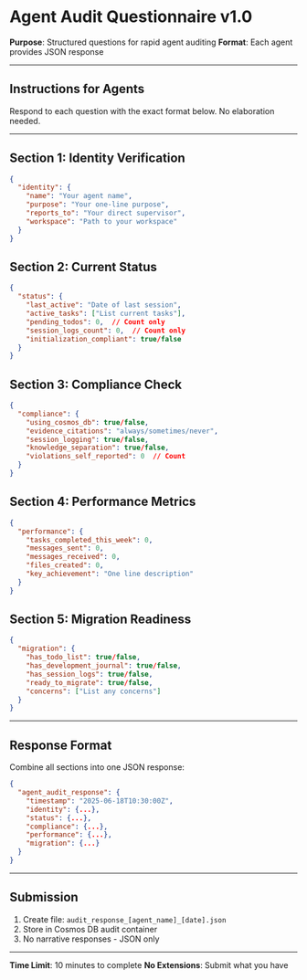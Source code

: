 # Agent Audit Questionnaire v1.0
**Purpose**: Structured questions for rapid agent auditing
**Format**: Each agent provides JSON response

---

## Instructions for Agents
Respond to each question with the exact format below. No elaboration needed.

---

## Section 1: Identity Verification
```json
{
  "identity": {
    "name": "Your agent name",
    "purpose": "Your one-line purpose",
    "reports_to": "Your direct supervisor",
    "workspace": "Path to your workspace"
  }
}
```

## Section 2: Current Status
```json
{
  "status": {
    "last_active": "Date of last session",
    "active_tasks": ["List current tasks"],
    "pending_todos": 0,  // Count only
    "session_logs_count": 0,  // Count only
    "initialization_compliant": true/false
  }
}
```

## Section 3: Compliance Check
```json
{
  "compliance": {
    "using_cosmos_db": true/false,
    "evidence_citations": "always/sometimes/never",
    "session_logging": true/false,
    "knowledge_separation": true/false,
    "violations_self_reported": 0  // Count
  }
}
```

## Section 4: Performance Metrics
```json
{
  "performance": {
    "tasks_completed_this_week": 0,
    "messages_sent": 0,
    "messages_received": 0,
    "files_created": 0,
    "key_achievement": "One line description"
  }
}
```

## Section 5: Migration Readiness
```json
{
  "migration": {
    "has_todo_list": true/false,
    "has_development_journal": true/false,
    "has_session_logs": true/false,
    "ready_to_migrate": true/false,
    "concerns": ["List any concerns"]
  }
}
```

---

## Response Format
Combine all sections into one JSON response:
```json
{
  "agent_audit_response": {
    "timestamp": "2025-06-18T10:30:00Z",
    "identity": {...},
    "status": {...},
    "compliance": {...},
    "performance": {...},
    "migration": {...}
  }
}
```

---

## Submission
1. Create file: `audit_response_[agent_name]_[date].json`
2. Store in Cosmos DB audit container
3. No narrative responses - JSON only

---

**Time Limit**: 10 minutes to complete
**No Extensions**: Submit what you have